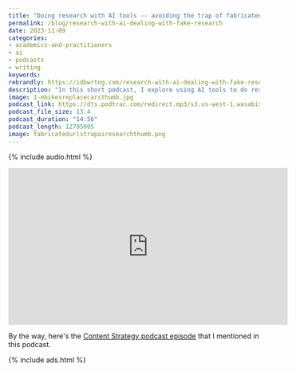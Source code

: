 ```yaml
---
title: "Doing research with AI tools -- avoiding the trap of fabricated URLs"
permalink: /blog/research-with-ai-dealing-with-fake-research
date: 2023-11-09
categories:
- academics-and-practitioners
- ai
- podcasts
- writing
keywords: 
rebrandly: https://idbwrtng.com/research-with-ai-dealing-with-fake-research
description: "In this short podcast, I explore using AI tools to do research, the potential for fake URLs, and how to deal with the fabrication. I started by using Claude to summarize a podcast and provide a list of salient points, including the potential counterarguments. What I didn't expect was for Claude to fabricate a list of imagined research and then summarize the fictitious research to conclude that it lended support for the counterargument. I took Claude's list of research and pasted it into ChatGPT with Bing to browse the real-time web to validate the sources. Using Claude and ChatGPT in combination worked pretty well, but overall this is a tale of caution. You have to be suspicious of research provided by AIs and know how to use each tool according to its strengths."
image: 1-ebikesreplacecarsthumb.jpg
podcast_link: https://dts.podtrac.com/redirect.mp3/s3.us-west-1.wasabisys.com/idbwmedia.com/podcasts/researchwithai.mp3
podcast_file_size: 13.4
podcast_duration: "14:56"
podcast_length: 12795005
image: fabricatedurlstrapairesearchthumb.png
---
```


{% include audio.html %}

<iframe width="560" height="315" src="https://www.youtube.com/embed/9Wkx3evWe2E" title="YouTube video player" frameborder="0" allow="accelerometer; autoplay; clipboard-write; encrypted-media; gyroscope; picture-in-picture" allowfullscreen></iframe>

By the way, here's the [Content Strategy podcast episode](https://www.contentstrategy.com/episodes/episode-61-morgan-marie-quinn-google-getting-to-grips-with-large-language-models) that I mentioned in this podcast.

{% include ads.html %}

